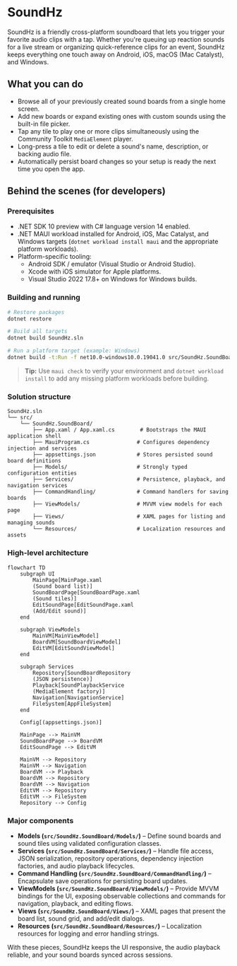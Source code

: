 # SoundHz

SoundHz is a friendly cross-platform soundboard that lets you trigger your favorite audio clips with a tap. Whether you're queuing up reaction sounds for a live stream or organizing quick-reference clips for an event, SoundHz keeps everything one touch away on Android, iOS, macOS (Mac Catalyst), and Windows.

## What you can do

* Browse all of your previously created sound boards from a single home screen.
* Add new boards or expand existing ones with custom sounds using the built-in file picker.
* Tap any tile to play one or more clips simultaneously using the Community Toolkit `MediaElement` player.
* Long-press a tile to edit or delete a sound's name, description, or backing audio file.
* Automatically persist board changes so your setup is ready the next time you open the app.

## Behind the scenes (for developers)

### Prerequisites

* .NET SDK 10 preview with C# language version 14 enabled.
* .NET MAUI workload installed for Android, iOS, Mac Catalyst, and Windows targets (`dotnet workload install maui` and the appropriate platform workloads).
* Platform-specific tooling:
  * Android SDK / emulator (Visual Studio or Android Studio).
  * Xcode with iOS simulator for Apple platforms.
  * Visual Studio 2022 17.8+ on Windows for Windows builds.

### Building and running

```bash
# Restore packages
dotnet restore

# Build all targets
dotnet build SoundHz.sln

# Run a platform target (example: Windows)
dotnet build -t:Run -f net10.0-windows10.0.19041.0 src/SoundHz.SoundBoard/SoundHz.SoundBoard.csproj
```

> **Tip:** Use `maui check` to verify your environment and `dotnet workload install` to add any missing platform workloads before building.

### Solution structure

```text
SoundHz.sln
└── src/
    └── SoundHz.SoundBoard/
        ├── App.xaml / App.xaml.cs        # Bootstraps the MAUI application shell
        ├── MauiProgram.cs               # Configures dependency injection and services
        ├── appsettings.json             # Stores persisted sound board definitions
        ├── Models/                      # Strongly typed configuration entities
        ├── Services/                    # Persistence, playback, and navigation services
        ├── CommandHandling/             # Command handlers for saving boards
        ├── ViewModels/                  # MVVM view models for each page
        ├── Views/                       # XAML pages for listing and managing sounds
        └── Resources/                   # Localization resources and assets
```

### High-level architecture

```mermaid
flowchart TD
    subgraph UI
        MainPage[MainPage.xaml
        (Sound board list)]
        SoundBoardPage[SoundBoardPage.xaml
        (Sound tiles)]
        EditSoundPage[EditSoundPage.xaml
        (Add/Edit sound)]
    end

    subgraph ViewModels
        MainVM[MainViewModel]
        BoardVM[SoundBoardViewModel]
        EditVM[EditSoundViewModel]
    end

    subgraph Services
        Repository[SoundBoardRepository
        (JSON persistence)]
        Playback[SoundPlaybackService
        (MediaElement factory)]
        Navigation[NavigationService]
        FileSystem[AppFileSystem]
    end

    Config[(appsettings.json)]

    MainPage --> MainVM
    SoundBoardPage --> BoardVM
    EditSoundPage --> EditVM

    MainVM --> Repository
    MainVM --> Navigation
    BoardVM --> Playback
    BoardVM --> Repository
    BoardVM --> Navigation
    EditVM --> Repository
    EditVM --> FileSystem
    Repository --> Config
```

### Major components

* **Models (`src/SoundHz.SoundBoard/Models/`)** – Define sound boards and sound tiles using validated configuration classes.
* **Services (`src/SoundHz.SoundBoard/Services/`)** – Handle file access, JSON serialization, repository operations, dependency injection factories, and audio playback lifecycles.
* **Command Handling (`src/SoundHz.SoundBoard/CommandHandling/`)** – Encapsulate save operations for persisting board updates.
* **ViewModels (`src/SoundHz.SoundBoard/ViewModels/`)** – Provide MVVM bindings for the UI, exposing observable collections and commands for navigation, playback, and editing flows.
* **Views (`src/SoundHz.SoundBoard/Views/`)** – XAML pages that present the board list, sound grid, and add/edit dialogs.
* **Resources (`src/SoundHz.SoundBoard/Resources/`)** – Localization resources for logging and error handling strings.

With these pieces, SoundHz keeps the UI responsive, the audio playback reliable, and your sound boards synced across sessions.
